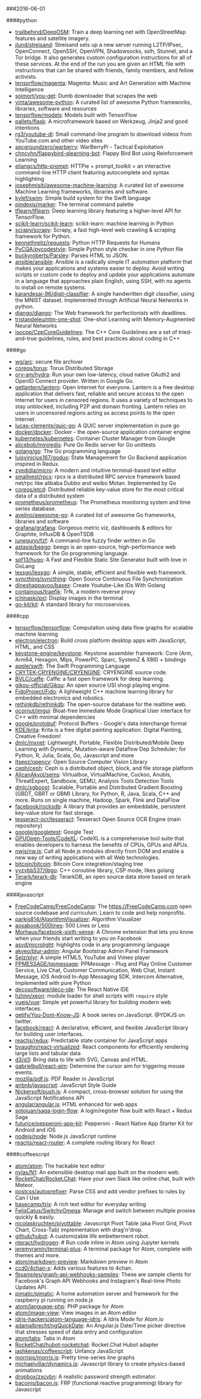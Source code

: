 ###2016-06-01

####python
* [trailbehind/DeepOSM](https://github.com/trailbehind/DeepOSM): Train a deep learning net with OpenStreetMap features and satellite imagery.
* [jlund/streisand](https://github.com/jlund/streisand): Streisand sets up a new server running L2TP/IPsec, OpenConnect, OpenSSH, OpenVPN, Shadowsocks, sslh, Stunnel, and a Tor bridge. It also generates custom configuration instructions for all of these services. At the end of the run you are given an HTML file with instructions that can be shared with friends, family members, and fellow activists.
* [tensorflow/magenta](https://github.com/tensorflow/magenta): Magenta: Music and Art Generation with Machine Intelligence
* [soimort/you-get](https://github.com/soimort/you-get):  Dumb downloader that scrapes the web
* [vinta/awesome-python](https://github.com/vinta/awesome-python): A curated list of awesome Python frameworks, libraries, software and resources
* [tensorflow/models](https://github.com/tensorflow/models): Models built with TensorFlow
* [pallets/flask](https://github.com/pallets/flask): A microframework based on Werkzeug, Jinja2 and good intentions
* [rg3/youtube-dl](https://github.com/rg3/youtube-dl): Small command-line program to download videos from YouTube.com and other video sites
* [secgroundzero/warberry](https://github.com/secgroundzero/warberry): WarBerryPi - Tactical Exploitation
* [chncyhn/flappybird-qlearning-bot](https://github.com/chncyhn/flappybird-qlearning-bot): Flappy Bird Bot using Reinforcement Learning
* [eliangcs/http-prompt](https://github.com/eliangcs/http-prompt): HTTPie + prompt_toolkit = an interactive command-line HTTP client featuring autocomplete and syntax highlighting
* [josephmisiti/awesome-machine-learning](https://github.com/josephmisiti/awesome-machine-learning): A curated list of awesome Machine Learning frameworks, libraries and software.
* [kylef/swim](https://github.com/kylef/swim): Simple build system for the Swift language
* [pindexis/marker](https://github.com/pindexis/marker): The terminal command palette
* [tflearn/tflearn](https://github.com/tflearn/tflearn): Deep learning library featuring a higher-level API for TensorFlow.
* [scikit-learn/scikit-learn](https://github.com/scikit-learn/scikit-learn): scikit-learn: machine learning in Python
* [scrapy/scrapy](https://github.com/scrapy/scrapy): Scrapy, a fast high-level web crawling & scraping framework for Python.
* [kennethreitz/requests](https://github.com/kennethreitz/requests): Python HTTP Requests for Humans
* [PyCQA/pycodestyle](https://github.com/PyCQA/pycodestyle): Simple Python style checker in one Python file
* [buckyroberts/Parsley](https://github.com/buckyroberts/Parsley): Parses HTML to JSON.
* [ansible/ansible](https://github.com/ansible/ansible): Ansible is a radically simple IT automation platform that makes your applications and systems easier to deploy. Avoid writing scripts or custom code to deploy and update your applications automate in a language that approaches plain English, using SSH, with no agents to install on remote systems.
* [karandesai-96/digit-classifier](https://github.com/karandesai-96/digit-classifier): A single handwritten digit classifier, using the MNIST dataset. Implemented through Artificial Neural Networks in python.
* [django/django](https://github.com/django/django): The Web framework for perfectionists with deadlines.
* [tristandeleu/ntm-one-shot](https://github.com/tristandeleu/ntm-one-shot): One-shot Learning with Memory-Augmented Neural Networks
* [isocpp/CppCoreGuidelines](https://github.com/isocpp/CppCoreGuidelines): The C++ Core Guidelines are a set of tried-and-true guidelines, rules, and best practices about coding in C++

####go
* [wg/arc](https://github.com/wg/arc): secure file archiver
* [coreos/torus](https://github.com/coreos/torus): Torus Distributed Storage
* [ory-am/hydra](https://github.com/ory-am/hydra): Run your own low-latency, cloud native OAuth2 and OpenID Connect provider. Written in Google Go.
* [getlantern/lantern](https://github.com/getlantern/lantern):  Open Internet for everyone. Lantern is a free desktop application that delivers fast, reliable and secure access to the open Internet for users in censored regions. It uses a variety of techniques to stay unblocked, including P2P and domain fronting. Lantern relies on users in uncensored regions acting as access points to the open Internet.
* [lucas-clemente/quic-go](https://github.com/lucas-clemente/quic-go): A QUIC server implementation in pure go
* [docker/docker](https://github.com/docker/docker): Docker - the open-source application container engine
* [kubernetes/kubernetes](https://github.com/kubernetes/kubernetes): Container Cluster Manager from Google
* [alicebob/miniredis](https://github.com/alicebob/miniredis): Pure Go Redis server for Go unittests
* [golang/go](https://github.com/golang/go): The Go programming language
* [luisvinicius167/godux](https://github.com/luisvinicius167/godux): State Management for Go Backend application inspired in Redux.
* [zyedidia/micro](https://github.com/zyedidia/micro): A modern and intuitive terminal-based text editor
* [smallnest/rpcx](https://github.com/smallnest/rpcx): rpcx is a distributed RPC service framework based net/rpc like alibaba Dubbo and weibo Motan. Implemented by Go
* [coreos/etcd](https://github.com/coreos/etcd): Distributed reliable key-value store for the most critical data of a distributed system
* [prometheus/prometheus](https://github.com/prometheus/prometheus): The Prometheus monitoring system and time series database.
* [avelino/awesome-go](https://github.com/avelino/awesome-go): A curated list of awesome Go frameworks, libraries and software
* [grafana/grafana](https://github.com/grafana/grafana): Gorgeous metric viz, dashboards & editors for Graphite, InfluxDB & OpenTSDB
* [junegunn/fzf](https://github.com/junegunn/fzf):  A command-line fuzzy finder written in Go
* [astaxie/beego](https://github.com/astaxie/beego): beego is an open-source, high-performance web framework for the Go programming language.
* [spf13/hugo](https://github.com/spf13/hugo): A Fast and Flexible Static Site Generator built with love in GoLang
* [lessgo/lessgo](https://github.com/lessgo/lessgo): A simple, stable, efficient and flexible web framework.
* [syncthing/syncthing](https://github.com/syncthing/syncthing): Open Source Continuous File Synchronization
* [dineshappavoo/basex](https://github.com/dineshappavoo/basex): Create Youtube-Like IDs With Golang
* [containous/traefik](https://github.com/containous/traefik): Trfk, a modern reverse proxy
* [ichinaski/pxl](https://github.com/ichinaski/pxl): Display images in the terminal
* [go-kit/kit](https://github.com/go-kit/kit): A standard library for microservices.

####cpp
* [tensorflow/tensorflow](https://github.com/tensorflow/tensorflow): Computation using data flow graphs for scalable machine learning
* [electron/electron](https://github.com/electron/electron): Build cross platform desktop apps with JavaScript, HTML, and CSS
* [keystone-engine/keystone](https://github.com/keystone-engine/keystone): Keystone assembler framework: Core (Arm, Arm64, Hexagon, Mips, PowerPC, Sparc, SystemZ & X86) + bindings
* [apple/swift](https://github.com/apple/swift): The Swift Programming Language
* [CRYTEK-CRYENGINE/CRYENGINE](https://github.com/CRYTEK-CRYENGINE/CRYENGINE): CRYENGINE source code.
* [BVLC/caffe](https://github.com/BVLC/caffe): Caffe: a fast open framework for deep learning.
* [gikou-official/Gikou](https://github.com/gikou-official/Gikou): An open source USI shogi playing engine.
* [FidoProject/Fido](https://github.com/FidoProject/Fido): A lightweight C++ machine learning library for embedded electronics and robotics.
* [rethinkdb/rethinkdb](https://github.com/rethinkdb/rethinkdb): The open-source database for the realtime web.
* [ocornut/imgui](https://github.com/ocornut/imgui): Bloat-free Immediate Mode Graphical User interface for C++ with minimal dependencies
* [google/protobuf](https://github.com/google/protobuf): Protocol Buffers - Google's data interchange format
* [KDE/krita](https://github.com/KDE/krita): Krita is a free digital painting application. Digital Painting, Creative Freedom!
* [dmlc/mxnet](https://github.com/dmlc/mxnet): Lightweight, Portable, Flexible Distributed/Mobile Deep Learning with Dynamic, Mutation-aware Dataflow Dep Scheduler; for Python, R, Julia, Scala, Go, Javascript and more
* [Itseez/opencv](https://github.com/Itseez/opencv): Open Source Computer Vision Library
* [ceph/ceph](https://github.com/ceph/ceph): Ceph is a distributed object, block, and file storage platform
* [AlicanAkyol/sems](https://github.com/AlicanAkyol/sems): Virtualbox, VirtualMachine, Cuckoo, Anubis, ThreatExpert, Sandboxie, QEMU, Analysis Tools Detection Tools
* [dmlc/xgboost](https://github.com/dmlc/xgboost): Scalable, Portable and Distributed Gradient Boosting (GBDT, GBRT or GBM) Library, for Python, R, Java, Scala, C++ and more. Runs on single machine, Hadoop, Spark, Flink and DataFlow
* [facebook/rocksdb](https://github.com/facebook/rocksdb): A library that provides an embeddable, persistent key-value store for fast storage.
* [tesseract-ocr/tesseract](https://github.com/tesseract-ocr/tesseract): Tesseract Open Source OCR Engine (main repository)
* [google/googletest](https://github.com/google/googletest): Google Test
* [GPUOpen-Tools/CodeXL](https://github.com/GPUOpen-Tools/CodeXL): CodeXL is a comprehensive tool suite that enables developers to harness the benefits of CPUs, GPUs and APUs.
* [nwjs/nw.js](https://github.com/nwjs/nw.js): Call all Node.js modules directly from DOM and enable a new way of writing applications with all Web technologies.
* [bitcoin/bitcoin](https://github.com/bitcoin/bitcoin): Bitcoin Core integration/staging tree
* [yyzybb537/libgo](https://github.com/yyzybb537/libgo): C++ coroutine library, CSP mode, likes golang
* [Terark/terark-db](https://github.com/Terark/terark-db): TerarkDB, an open source data store based on terark engine

####javascript
* [FreeCodeCamp/FreeCodeCamp](https://github.com/FreeCodeCamp/FreeCodeCamp): The https://FreeCodeCamp.com open source codebase and curriculum. Learn to code and help nonprofits.
* [parkjs814/AlgorithmVisualizer](https://github.com/parkjs814/AlgorithmVisualizer): Algorithm Visualizer
* [aosabook/500lines](https://github.com/aosabook/500lines): 500 Lines or Less
* [Morhaus/facebook-sixth-sense](https://github.com/Morhaus/facebook-sixth-sense): A Chrome extension that lets you know when your friends start writing to you on Facebook
* [asvd/microlight](https://github.com/asvd/microlight): highlights code in any programming language
* [akveo/blur-admin](https://github.com/akveo/blur-admin): Angular Bootstrap Admin Panel Framework
* [Selz/plyr](https://github.com/Selz/plyr): A simple HTML5, YouTube and Vimeo player
* [PPMESSAGE/ppmessage](https://github.com/PPMESSAGE/ppmessage): PPMessage - Plug and Play Online Customer Service, Live Chat, Customer Communication, Web Chat, Instant Message, iOS Android In-App Messaging SDK, Intercom Alternative, Implemented with pure Python
* [decosoftware/deco-ide](https://github.com/decosoftware/deco-ide): The React Native IDE
* [hzlmn/xeon](https://github.com/hzlmn/xeon):  module loader for shell scripts with `require` style
* [vuejs/vue](https://github.com/vuejs/vue): Simple yet powerful library for building modern web interfaces.
* [getify/You-Dont-Know-JS](https://github.com/getify/You-Dont-Know-JS): A book series on JavaScript. @YDKJS on twitter.
* [facebook/react](https://github.com/facebook/react): A declarative, efficient, and flexible JavaScript library for building user interfaces.
* [reactjs/redux](https://github.com/reactjs/redux): Predictable state container for JavaScript apps
* [bvaughn/react-virtualized](https://github.com/bvaughn/react-virtualized): React components for efficiently rendering large lists and tabular data
* [d3/d3](https://github.com/d3/d3): Bring data to life with SVG, Canvas and HTML. 
* [gabrielbull/react-aim](https://github.com/gabrielbull/react-aim): Determine the cursor aim for triggering mouse events.
* [mozilla/pdf.js](https://github.com/mozilla/pdf.js): PDF Reader in JavaScript
* [airbnb/javascript](https://github.com/airbnb/javascript): JavaScript Style Guide
* [Nickersoft/push.js](https://github.com/Nickersoft/push.js): A compact, cross-browser solution for using the JavaScript Notifications API
* [angular/angular.js](https://github.com/angular/angular.js): HTML enhanced for web apps
* [sotojuan/saga-login-flow](https://github.com/sotojuan/saga-login-flow): A login/register flow built with React + Redux Saga
* [futurice/pepperoni-app-kit](https://github.com/futurice/pepperoni-app-kit): Pepperoni - React Native App Starter Kit for Android and iOS
* [nodejs/node](https://github.com/nodejs/node): Node.js JavaScript runtime 
* [reactjs/react-router](https://github.com/reactjs/react-router): A complete routing library for React

####coffeescript
* [atom/atom](https://github.com/atom/atom): The hackable text editor
* [nylas/N1](https://github.com/nylas/N1):  An extensible desktop mail app built on the modern web.
* [RocketChat/Rocket.Chat](https://github.com/RocketChat/Rocket.Chat): Have your own Slack like online chat, built with Meteor.
* [postcss/autoprefixer](https://github.com/postcss/autoprefixer): Parse CSS and add vendor prefixes to rules by Can I Use
* [basecamp/trix](https://github.com/basecamp/trix): A rich text editor for everyday writing
* [FelisCatus/SwitchyOmega](https://github.com/FelisCatus/SwitchyOmega): Manage and switch between multiple proxies quickly & easily.
* [nicolaskruchten/pivottable](https://github.com/nicolaskruchten/pivottable): Javascript Pivot Table (aka Pivot Grid, Pivot Chart, Cross-Tab) implementation with drag'n'drop.
* [github/hubot](https://github.com/github/hubot): A customizable life embetterment robot.
* [nteract/hydrogen](https://github.com/nteract/hydrogen): # Run code inline in Atom using Jupyter kernels
* [jeremyramin/terminal-plus](https://github.com/jeremyramin/terminal-plus): A terminal package for Atom, complete with themes and more.
* [atom/markdown-preview](https://github.com/atom/markdown-preview): Markdown preview in Atom
* [ccd0/4chan-x](https://github.com/ccd0/4chan-x): Adds various features to 4chan.
* [fbsamples/graph-api-webhooks-samples](https://github.com/fbsamples/graph-api-webhooks-samples): These are sample clients for Facebook's Graph API Webhooks and Instagram's Real-time Photo Updates API.
* [pimatic/pimatic](https://github.com/pimatic/pimatic): A home automation server and framework for the raspberry pi running on node.js
* [atom/language-php](https://github.com/atom/language-php): PHP package for Atom
* [atom/image-view](https://github.com/atom/image-view): View images in an Atom editor
* [idris-hackers/atom-language-idris](https://github.com/idris-hackers/atom-language-idris): A Idris Mode for Atom.io
* [adamalbrecht/ngQuickDate](https://github.com/adamalbrecht/ngQuickDate): An Angular.js Date/Time picker directive that stresses speed of data entry and configuration
* [atom/tabs](https://github.com/atom/tabs): Tabs in Atom
* [RocketChat/hubot-rocketchat](https://github.com/RocketChat/hubot-rocketchat): Rocket.Chat Hubot adapter
* [jashkenas/coffeescript](https://github.com/jashkenas/coffeescript): Unfancy JavaScript
* [morrisjs/morris.js](https://github.com/morrisjs/morris.js): Pretty time-series line graphs
* [michaelvillar/dynamics.js](https://github.com/michaelvillar/dynamics.js): Javascript library to create physics-based animations
* [dropbox/zxcvbn](https://github.com/dropbox/zxcvbn): A realistic password strength estimator.
* [baconjs/bacon.js](https://github.com/baconjs/bacon.js): FRP (functional reactive programming) library for Javascript
